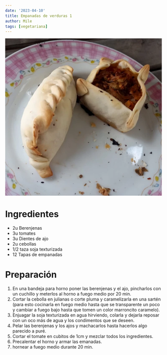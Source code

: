 ```yaml
---
date: '2023-04-10'
title: Empanadas de verduras 1
author: Mile
tags: [vegetariana]
---
```


![imagen de las empanadas](
    /images/empanadasVerdura1.webp)
# Ingredientes
- 2u Berenjenas
- 3u tomates
- 3u Dientes de ajo
- 2u cebollas
- 1/2 taza soja texturizada
- 12 Tapas de empanadas

# Preparación
1. En una bandeja para horno poner las berenjenas y el ajo, pincharlos con un cuchillo y meterlos al horno a fuego medio por 20 min.
2. Cortar la cebolla en julianas o corte pluma y caramelizarla en una sartén (para esto cocinarla en fuego medio hasta que se transparente un poco y cambiar a fuego bajo hasta que tomen un color marroncito caramelo).
3. Enjuagar la soja texturizada en agua hirviendo, colarla y dejarla reposar con un oco más de agua y los condimentos que se deseen.
4. Pelar las berenjenas y los ajos y machacarlos hasta hacerlos algo parecido a puré.
5. Cortar el tomate en cubitos de 1cm y mezclar todos los ingredientes.
6. Precalentar el horno y armar las emanadas.
7. hornear a fuego medio durante 20 min.